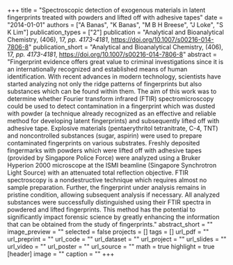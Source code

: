 +++
title = "Spectroscopic detection of exogenous materials in latent fingerprints treated with powders and lifted off with adhesive tapes"
date = "2014-01-01"
authors = ["A Banas", "K Banas", "M B H Breese", "J Loke", "S K Lim"]
publication_types = ["2"]
publication = "Analytical and Bioanalytical Chemistry, (406), 17, _pp. 4173-4181_, https://doi.org/10.1007/s00216-014-7806-8"
publication_short = "Analytical and Bioanalytical Chemistry, (406), 17, _pp. 4173-4181_, https://doi.org/10.1007/s00216-014-7806-8"
abstract = "Fingerprint evidence offers great value to criminal investigations since it is an internationally recognized and established means of human identification. With recent advances in modern technology, scientists have started analyzing not only the ridge patterns of fingerprints but also substances which can be found within them. The aim of this work was to determine whether Fourier transform infrared (FTIR) spectromicroscopy could be used to detect contamination in a fingerprint which was dusted with powder (a technique already recognized as an effective and reliable method for developing latent fingerprints) and subsequently lifted off with adhesive tape. Explosive materials (pentaerythritol tetranitrate, C-4, TNT) and noncontrolled substances (sugar, aspirin) were used to prepare contaminated fingerprints on various substrates. Freshly deposited fingermarks with powders which were lifted off with adhesive tapes (provided by Singapore Police Force) were analyzed using a Bruker Hyperion 2000 microscope at the ISMI beamline (Singapore Synchrotron Light Source) with an attenuated total reflection objective. FTIR spectroscopy is a nondestructive technique which requires almost no sample preparation. Further, the fingerprint under analysis remains in pristine condition, allowing subsequent analysis if necessary. All analyzed substances were successfully distinguished using their FTIR spectra in powdered and lifted fingerprints. This method has the potential to significantly impact forensic science by greatly enhancing the information that can be obtained from the study of fingerprints."
abstract_short = ""
image_preview = ""
selected = false
projects = []
tags = []
url_pdf = ""
url_preprint = ""
url_code = ""
url_dataset = ""
url_project = ""
url_slides = ""
url_video = ""
url_poster = ""
url_source = ""
math = true
highlight = true
[header]
image = ""
caption = ""
+++
